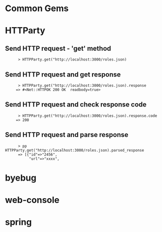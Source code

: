 # Common Gems

# HTTParty

## Send HTTP request - 'get' method
```
      > HTTPParty.get("http://localhost:3000/roles.json)
```

## Send HTTP request and get response
```
      > HTTPParty.get("http://localhost:3000/roles.json).response
     => #<Net::HTTPOK 200 OK  readbody=true>
```

## Send HTTP request and check response code
```
      > HTTPParty.get("http://localhost:3000/roles.json).response.code
     => 200
```

## Send HTTP request and parse response
```
      > pp HTTPParty.get("http://localhost:3000/roles.json).parsed_response
      => [{"id"=>"2456",
           "url"=>"xxxx",
```


# byebug

# web-console

# spring


